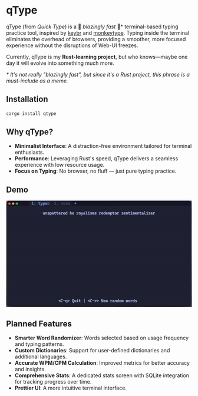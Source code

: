 # **qType**

qType (from _Quick Type_) is a 🚀 _blazingly fast_ 🚀\* terminal-based typing
practice tool, inspired by [keybr] and [monkeytype]. Typing inside the terminal
eliminates the overhead of browsers, providing a smoother, more focused
experience without the disruptions of Web-UI freezes.

Currently, qType is my **Rust-learning project**, but who knows—maybe one day
it will evolve into something much more.

[keybr]: https://www.keybr.com/
[monkeytype]: https://monkeytype.com/

_\* It's not really "blazingly fast", but since it's a Rust project, this
phrase is a must-include as a meme._

## Installation

```sh
cargo install qtype
```

## **Why qType?**

- **Minimalist Interface**: A distraction-free environment tailored for
  terminal enthusiasts.
- **Performance**: Leveraging Rust's speed, qType delivers a seamless
  experience with low resource usage.
- **Focus on Typing**: No browser, no fluff — just pure typing practice.

## **Demo**

![demo gif](./img/demo.gif)

## **Planned Features**

- **Smarter Word Randomizer**: Words selected based on usage frequency and
  typing patterns.
- **Custom Dictionaries**: Support for user-defined dictionaries and additional
  languages.
- **Accurate WPM/CPM Calculation**: Improved metrics for better accuracy and
  insights.
- **Comprehensive Stats**: A dedicated stats screen with SQLite integration for
  tracking progress over time.
- **Prettier UI**: A more intuitive terminal interface.
